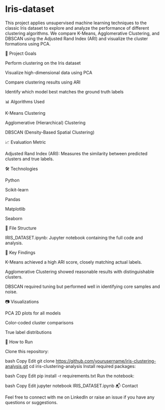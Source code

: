# Iris-dataset

This project applies unsupervised machine learning techniques to the classic Iris dataset to explore and analyze the performance of different clustering algorithms. We compare K-Means, Agglomerative Clustering, and DBSCAN using the Adjusted Rand Index (ARI) and visualize the cluster formations using PCA.

📌 Project Goals

Perform clustering on the Iris dataset

Visualize high-dimensional data using PCA

Compare clustering results using ARI

Identify which model best matches the ground truth labels

📊 Algorithms Used

K-Means Clustering

Agglomerative (Hierarchical) Clustering

DBSCAN (Density-Based Spatial Clustering)

📈 Evaluation Metric

Adjusted Rand Index (ARI): Measures the similarity between predicted clusters and true labels.

🛠️ Technologies

Python

Scikit-learn

Pandas

Matplotlib

Seaborn

📁 File Structure

IRIS_DATASET.ipynb: Jupyter notebook containing the full code and analysis.

📌 Key Findings

K-Means achieved a high ARI score, closely matching actual labels.

Agglomerative Clustering showed reasonable results with distinguishable clusters.

DBSCAN required tuning but performed well in identifying core samples and noise.

📷 Visualizations

PCA 2D plots for all models

Color-coded cluster comparisons

True label distributions

🚀 How to Run

Clone this repository:

bash
Copy
Edit
git clone https://github.com/yourusername/iris-clustering-analysis.git
cd iris-clustering-analysis
Install required packages:

bash
Copy
Edit
pip install -r requirements.txt
Run the notebook:

bash
Copy
Edit
jupyter notebook IRIS_DATASET.ipynb
📬 Contact

Feel free to connect with me on LinkedIn or raise an issue if you have any questions or suggestions.
